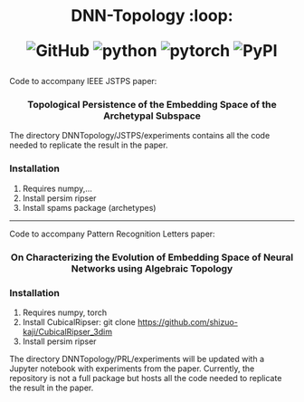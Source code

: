 <h1 align="center">
<p>DNN-Topology :loop:</p>
<p align="center">
<img alt="GitHub" src="https://img.shields.io/github/license/cross-caps/AFLI?color=green&logo=GNU&logoColor=green">
<img alt="python" src="https://img.shields.io/badge/python-%3E%3D3.8-blue?logo=python">
<img alt="pytorch" src="https://img.shields.io/badge/pytorch-%3E%3D1.8-orange?logo=pytorch">
<img alt="PyPI" src="https://img.shields.io/badge/release-v1.0-brightgreen?logo=apache&logoColor=brightgreen">
</p>
</h1>

Code to accompany IEEE JSTPS paper:
<h3 align="center">
Topological Persistence of the Embedding Space of the Archetypal Subspace
</h2>

The directory DNNTopology/JSTPS/experiments contains all the code needed to replicate the result in the paper. 
### Installation
1. Requires numpy,...
2. Install persim ripser
3. Install spams package (archetypes)
***

Code to accompany Pattern Recognition Letters paper:
<h3 align="center">
On Characterizing the Evolution of Embedding Space of Neural Networks using Algebraic Topology
</h2>

### Installation
1. Requires numpy, torch
2. Install CubicalRipser: git clone https://github.com/shizuo-kaji/CubicalRipser_3dim
3. Install persim ripser

The directory DNNTopology/PRL/experiments will be updated with a Jupyter notebook with experiments from the paper.
Currently, the repository is not a full package but hosts all the code needed to replicate the result in the paper. 




